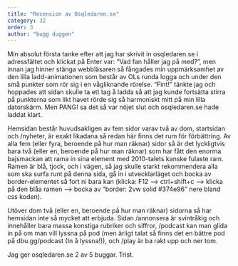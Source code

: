 ```yaml
---
title: "Recension av Osqledaren.se"
category: 32
order: 3
author: "bugg duggen"
---
```


Min absolut första tanke efter att jag har skrivit in osqledaren.se i adressfältet och klickat på Enter var: “Vad fan håller jag på med?”, men innan jag hinner stänga webbläsaren så fångades min uppmärksamhet av den lilla ladd-animationen som består av OLs runda logga och under den små punkter som rör sig i en vågliknande rörelse. “Fint!” tänkte jag och hoppades att sidan skulle ta ett tag å ladda så att jag kunde fortsätta stirra på punkterna som likt havet rörde sig så harmoniskt mitt på min lilla datorskärm. Men PANG! sa det så var nöjet slut och osqledaren.se hade laddat klart.

Hemsidan består huvudsakligen av fem sidor varav två av dom, startsidan och /nyheter, är exakt likadana så redan här finns det rum för förbättring. Av alla fem (eller fyra, beroende på hur man räknar) sidor så är det lyckligtvis bara två (eller en, beroende på hur man räknar) som har fått den enorma bajsmackan att rama in sina element med 2010-talets kanske fulaste ram. Ramen är blå, tjock, och i vägen, så jag skulle starkt rekommendera alla som ska surfa runt på denna sida, gå in i utvecklarläget och bocka av border-elementet så fort ni bara kan (klicka: F12 --> ctrl+shift+c --> klicka på den blåa ramen --> bocka av “border: 2vw solid #374e96” nere bland css koden).

Utöver dom två (eller en, beroende på hur man räknar) sidorna så har hemsidan inte så mycket att erbjuda. Sidan /annonsera är svintråkig och innehåller bara massa konstiga rubriker och siffror, /podcast kan man glida in på om man vill lyssna på pod (men ärligt talat så finns det en bättre pod på dbu.gg/podcast (In å lyssna!)), och /play är ba rakt upp och ner  tom.

Jag ger osqledaren.se 2 av 5 buggar.
Trist.
